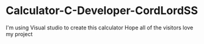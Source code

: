 # Calculator-C-Developer-CordLordSS
I'm using Visual studio to create this calculator
Hope all of the visitors love my project
